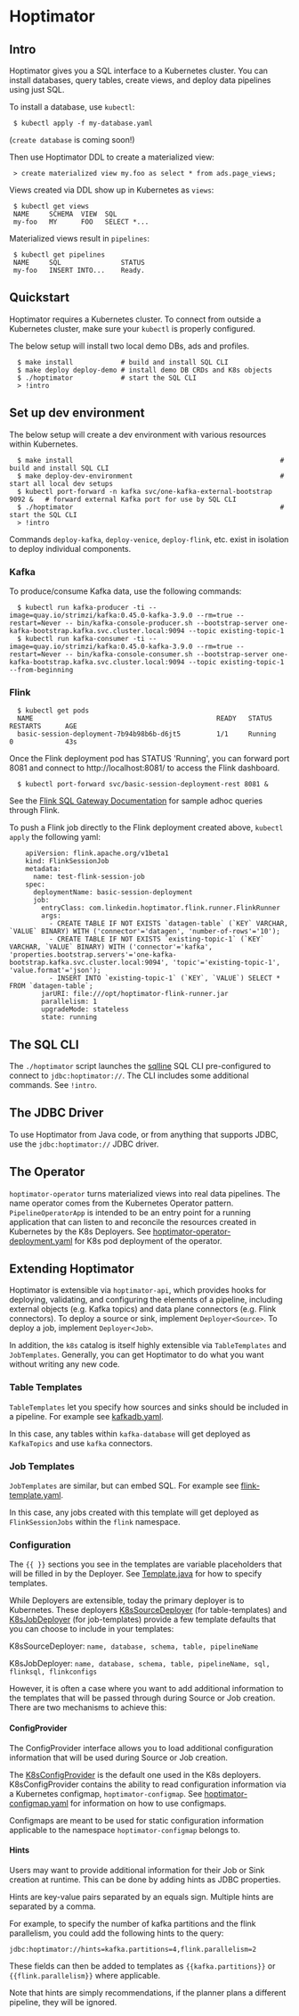 # Hoptimator

## Intro

Hoptimator gives you a SQL interface to a Kubernetes cluster. You can install databases, query tables, create views, and deploy data pipelines using just SQL.

To install a database, use `kubectl`:

```
 $ kubectl apply -f my-database.yaml
```

(`create database` is coming soon!)

Then use Hoptimator DDL to create a materialized view:

```
 > create materialized view my.foo as select * from ads.page_views;
```

Views created via DDL show up in Kubernetes as `views`:

```
 $ kubectl get views
 NAME     SCHEMA  VIEW  SQL
 my-foo   MY      FOO   SELECT *...

```

Materialized views result in `pipelines`:

```
 $ kubectl get pipelines
 NAME     SQL               STATUS
 my-foo   INSERT INTO...    Ready.
```

## Quickstart

Hoptimator requires a Kubernetes cluster. To connect from outside a Kubernetes cluster, make sure your `kubectl` is properly configured.

The below setup will install two local demo DBs, ads and profiles.

```
  $ make install            # build and install SQL CLI
  $ make deploy deploy-demo # install demo DB CRDs and K8s objects
  $ ./hoptimator            # start the SQL CLI
  > !intro
```

## Set up dev environment

The below setup will create a dev environment with various resources within Kubernetes.

```
  $ make install                                                    # build and install SQL CLI
  $ make deploy-dev-environment                                     # start all local dev setups
  $ kubectl port-forward -n kafka svc/one-kafka-external-bootstrap 9092 &   # forward external Kafka port for use by SQL CLI
  $ ./hoptimator                                                    # start the SQL CLI
  > !intro
```

Commands `deploy-kafka`, `deploy-venice`, `deploy-flink`, etc. exist in isolation to deploy individual components.

### Kafka

To produce/consume Kafka data, use the following commands:

```
  $ kubectl run kafka-producer -ti --image=quay.io/strimzi/kafka:0.45.0-kafka-3.9.0 --rm=true --restart=Never -- bin/kafka-console-producer.sh --bootstrap-server one-kafka-bootstrap.kafka.svc.cluster.local:9094 --topic existing-topic-1
  $ kubectl run kafka-consumer -ti --image=quay.io/strimzi/kafka:0.45.0-kafka-3.9.0 --rm=true --restart=Never -- bin/kafka-console-consumer.sh --bootstrap-server one-kafka-bootstrap.kafka.svc.cluster.local:9094 --topic existing-topic-1 --from-beginning
```

### Flink

```
  $ kubectl get pods
  NAME                                              READY   STATUS    RESTARTS      AGE
  basic-session-deployment-7b94b98b6b-d6jt5         1/1     Running   0             43s
```

Once the Flink deployment pod has STATUS 'Running', you can forward port 8081 and connect to http://localhost:8081/
to access the Flink dashboard.

```
  $ kubectl port-forward svc/basic-session-deployment-rest 8081 &
```

See the [Flink SQL Gateway Documentation](https://nightlies.apache.org/flink/flink-docs-release-1.18/docs/dev/table/sql-gateway/overview/)
for sample adhoc queries through Flink.

To push a Flink job directly to the Flink deployment created above, `kubectl apply` the following yaml:
```
    apiVersion: flink.apache.org/v1beta1
    kind: FlinkSessionJob
    metadata:
      name: test-flink-session-job
    spec:
      deploymentName: basic-session-deployment
      job:
        entryClass: com.linkedin.hoptimator.flink.runner.FlinkRunner
        args:
          - CREATE TABLE IF NOT EXISTS `datagen-table` (`KEY` VARCHAR, `VALUE` BINARY) WITH ('connector'='datagen', 'number-of-rows'='10');
          - CREATE TABLE IF NOT EXISTS `existing-topic-1` (`KEY` VARCHAR, `VALUE` BINARY) WITH ('connector'='kafka', 'properties.bootstrap.servers'='one-kafka-bootstrap.kafka.svc.cluster.local:9094', 'topic'='existing-topic-1', 'value.format'='json');
          - INSERT INTO `existing-topic-1` (`KEY`, `VALUE`) SELECT * FROM `datagen-table`;
        jarURI: file:///opt/hoptimator-flink-runner.jar
        parallelism: 1
        upgradeMode: stateless
        state: running
```

## The SQL CLI

The `./hoptimator` script launches the [sqlline](https://github.com/julianhyde/sqlline) SQL CLI pre-configured to connect to `jdbc:hoptimator://`.
The CLI includes some additional commands. See `!intro`.

## The JDBC Driver

To use Hoptimator from Java code, or from anything that supports JDBC, use the `jdbc:hoptimator://` JDBC driver.

## The Operator

`hoptimator-operator` turns materialized views into real data pipelines. The name operator comes from the Kubernetes Operator pattern.
`PipelineOperatorApp` is intended to be an entry point for a running application that can listen to and reconcile the resources created in Kubernetes by the K8s Deployers.
See [hoptimator-operator-deployment.yaml](deploy/hoptimator-operator-deployment.yaml) for K8s pod deployment of the operator.

## Extending Hoptimator

Hoptimator is extensible via `hoptimator-api`, which provides hooks for deploying, validating, and configuring the elements of a pipeline,
including external objects (e.g. Kafka topics) and data plane connectors (e.g. Flink connectors).
To deploy a source or sink, implement `Deployer<Source>`.
To deploy a job, implement `Deployer<Job>`.

In addition, the `k8s` catalog is itself highly extensible via `TableTemplates` and `JobTemplates`.
Generally, you can get Hoptimator to do what you want without writing any new code.

### Table Templates

`TableTemplates` let you specify how sources and sinks should be included in a pipeline. For example see [kafkadb.yaml](deploy/samples/kafkadb.yaml).

In this case, any tables within `kafka-database` will get deployed as `KafkaTopics` and use `kafka` connectors.

### Job Templates

`JobTemplates` are similar, but can embed SQL. For example see [flink-template.yaml](deploy/samples/flink-template.yaml).

In this case, any jobs created with this template will get deployed as `FlinkSessionJobs` within the `flink` namespace.

### Configuration

The ``{{ }}`` sections you see in the templates are variable placeholders that will be filled in by the Deployer.
See [Template.java](hoptimator-util/src/main/java/com/linkedin/hoptimator/util/Template.java) for how to specify templates.

While Deployers are extensible, today the primary deployer is to Kubernetes. These deployers 
[K8sSourceDeployer](hoptimator-k8s/src/main/java/com/linkedin/hoptimator/k8s/K8sSourceDeployer.java) (for table-templates)
and [K8sJobDeployer](hoptimator-k8s/src/main/java/com/linkedin/hoptimator/k8s/K8sJobDeployer.java) (for job-templates)
provide a few template defaults that you can choose to include in your templates:

K8sSourceDeployer: `name, database, schema, table, pipelineName`

K8sJobDeployer: `name, database, schema, table, pipelineName, sql, flinksql, flinkconfigs`

However, it is often a case where you want to add additional information to the templates that will be passed through during Source or Job creation.
There are two mechanisms to achieve this:

#### ConfigProvider

The ConfigProvider interface allows you to load additional configuration information that will be used during Source or Job creation.

The [K8sConfigProvider](hoptimator-k8s/src/main/java/com/linkedin/hoptimator/k8s/K8sConfigProvider.java) is the default one used in the K8s deployers.
K8sConfigProvider contains the ability to read configuration information via a Kubernetes configmap, `hoptimator-configmap`.
See [hoptimator-configmap.yaml](deploy/config/hoptimator-configmap.yaml) for information on how to use configmaps.

Configmaps are meant to be used for static configuration information applicable to the namespace `hoptimator-configmap` belongs to.

#### Hints

Users may want to provide additional information for their Job or Sink creation at runtime.
This can be done by adding hints as JDBC properties.

Hints are key-value pairs separated by an equals sign. Multiple hints are separated by a comma.

For example, to specify the number of kafka partitions and the flink parallelism, you could add the following hints to the query:
```
jdbc:hoptimator://hints=kafka.partitions=4,flink.parallelism=2
```
These fields can then be added to templates as `{{kafka.partitions}}` or `{{flink.parallelism}}` where applicable.

Note that hints are simply recommendations, if the planner plans a different pipeline, they will be ignored.
